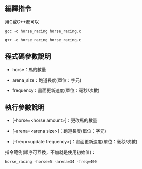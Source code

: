 ## 編譯指令

用C或C++都可以

```
gcc -o horse_racing horse_racing.c
```

```
g++ -o horse_racing horse_racing.c
```

## 程式碼參數說明

- horse：馬的數量

- arena_size：跑道長度(單位：字元)

- frequency：畫面更新速度(單位：毫秒/次數)

## 執行參數說明

- [-horse=\<horse amount\>]：更改馬的數量

- [-arena=\<arena size\>]：跑道長度(單位：字元)

- [-freq=\<update frequency\>]：畫面更新速度(單位：毫秒/次數)

指令範例(順序可互換，不加就是使用初始值)：

```
horse_racing -horse=5 -arena=34 -freq=400
```
